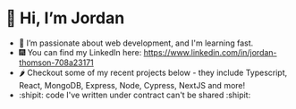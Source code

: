 # 👋 Hi, I’m Jordan
- 🌱 I’m passionate about web development, and I'm learning fast.
- 🎆 You can find my LinkedIn here: https://www.linkedin.com/in/jordan-thomson-708a23171
- 🌶️ Checkout some of my recent projects below - they include Typescript, React, MongoDB, Express, Node, Cypress, NextJS and more!
- :shipit: code I've written under contract can't be shared :shipit:
